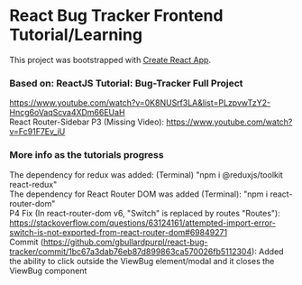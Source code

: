 # React Bug Tracker Frontend Tutorial/Learning

This project was bootstrapped with [Create React App](https://github.com/facebook/create-react-app).

### Based on: ReactJS Tutorial: Bug-Tracker Full Project

https://www.youtube.com/watch?v=0K8NUSrf3LA&list=PLzpvwTzY2-Hncg6oVaqScva4XDm66EUaH  
React Router-Sidebar P3 (Missing Video): https://www.youtube.com/watch?v=Fc91F7Ev_iU

### More info as the tutorials progress

The dependency for redux was added: (Terminal) "npm i @reduxjs/toolkit react-redux"  
The dependency for React Router DOM was added (Terminal): "npm i react-router-dom"  
P4 Fix (In react-router-dom v6, "Switch" is replaced by routes "Routes"): https://stackoverflow.com/questions/63124161/attempted-import-error-switch-is-not-exported-from-react-router-dom#69849271  
Commit (https://github.com/gbullardpurpl/react-bug-tracker/commit/1bc67a3dab76eb87d899863ca570026fb5112304): Added the ability to click outside the ViewBug element/modal and it closes the ViewBug component
